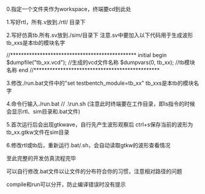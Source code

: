 0.指定一个文件夹作为workspace，终端要cd到此处

1.写好rtl，所有.v放到./rtl/ 目录下

2.写好仿真tb.所有.sv放到./sim/目录下
  注意.sv中要加入以下代码用于生成波形
  tb_xxs是本tb的模块名字

//***********************************************
initial
begin            
    $dumpfile("tb_xx.vcd"); //生成的vcd文件名称
    $dumpvars(0, tb_xx);    //tb模块名称
end
//***********************************************

3.修改./run.bat文件中的"set testbentch_module=tb_xx"
  tb_xxs是本tb的模块名字

4.命令行输入./run.bat //  .\run.sh
  (注意此时终端要在工作目录，即ls指令的时候会显示rtl、sim目录和.bat文件)

5.首次运行后会出现gtkwave，自行先产生波形观察后
  ctrl+s保存当前的波形为tb_xx.gtkw文件在sim目录

6.修改rtl或tb后，重新运行.bat/.sh，会自动读取gtkw的波形查看情况

至此完整的开发仿真流程完毕

可以自行修改.bat文件以让文件的分布符合你的习惯，注意相对路径的问题

compile和run可以分开，防止编译错误时没有提示